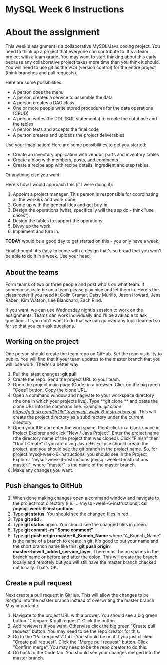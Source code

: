 # MySQL Week 6 Instructions

# About the assignment

This week's assignment is a collaborative MySQL/Java coding project. You need to think up a project that everyone can contribute to. It's a team project with a team grade. You may want to start thinking about this early because any collaborative project takes more time than you think it should. You will need to use git as the VCS (version control) for the entire project (think branches and pull requests).

Here are some possibilities:

* A person does the menu
* A person creates a service to assemble the data
* A person creates a DAO class
* One or more people write stored procedures for the data operations (CRUD)
* A person writes the DDL (SQL statements) to create the database and the tables
* A person tests and accepts the final code
* A person creates and uploads the project deliverables

Use your imagination! Here are some possibilities to get you started:

* Create an inventory application with vendor, parts and inventory tables
* Create a blog with members, posts, and comments
* Create a recipe app with recipe details, ingredient and step tables.

Or anything else you want!

Here's how I would approach this (if I were doing it):

1. Appoint a project manager. This person is responsible for coordinating all the workers and work done.
1. Come up with the general idea and get buy-in.
1. Design the operations (what, specifically will the app do - think "use cases").
1. Design the tables to support the operations.
1. Divvy up the work.
1. Implement and turn in.

**TODAY** would be a good day to get started on this - you only have a week.

Final thought: it's easy to come with a design that's so broad that you won't be able to do it in a week. Use your head.

## About the teams

Form teams of two or three people and post who's on what team. If someone asks to be on a team please play nice and let them in. Here's the class roster if you need it: Colin Cramer, Daisy Murillo, Jason Howard, Jess Raben, Kim Watson, Lee Blanchard, Zach Rind.

If you want, we can use Wednesday night's session to work on the assignments. Teams can work individually and I'll be available to ask questions. If you don't want to do that we can go over any topic learned so far so that you can ask questions.

## Working on the project

One person should create the team repo on GitHub. Set the repo visibility to public. You will find that if your team updates to the master branch that you will lose work. There's a better way.

1. Pull the latest changes: **git pull**
1. Create the repo. Send the project URL to your team.
1. Open the project main page (Code) in a browser. Click on the big green "Code" button. Copy the clone URL.
1. Open a command window and nagivate to your workspace directory (the one in which your projects live). Type **git clone ** and paste the clone URL into the command line. Example: *git clone https://github.com/DrOldGuy/mysql-week-6-instructions.git*. This will create the project directory as a subdirectory under the current directory.
1. Open your IDE and enter the workspace. Right-click in a blank space in Project Explorer and click "New / Java Project". Enter the project name (the directory name of the project that was cloned). Click "Finish" then "Don't Create" if you are using Java 9+. Eclipse should create the project, and you should see the git branch in the project name. So, for project mysql-week-6-instructions, you should see in the Project Explorer "mysql-week-6-instructions [mysql-week-6-instructions master]", where "master" is the name of the master branch.
1. Make any changes you want.

## Push changes to GitHub

1. When done making changes open a command window and navigate to the project root directory (i.e., .../mysql-week-6-instructions): **cd <workspace>/mysql-week-6-instructions**.
1. Type **git status**. You should see the changed files in red.
1. Type **git add .**.
1. Type **git status** again. You should see the changed files in green.
1. Type **git commit -m "Some comment"**.
1. Type **git push origin master:A_Branch_Name** where "A_Branch_Name" is the name of a branch to create in git. It's good to put your name and the short branch name like this: **git push origin master:rhewitt_added_service_layer**. There must be no spaces in the branch name or before and after the colon. This will create the branch locally and remotely but you will still have the master branch checked out locally. That's OK.

## Create a pull request

Next create a pull request in GitHub. This will allow the changes to be *merged* into the master branch instead of overwriting the master branch. Muy importante.

1. Navigate to the project URL with a brower. You should see a big green button "Compare & pull request". Click the button.
1. Add reviewers if you want. Otherwise click the big green "Create pull request" button. You may need to be the repo creator for this.
1. Go to the "Pull requests" tab. (You should be on it if you just clicked "Create pull request". Click the "Merge pull request" button. Click "Confirm merge". You may need to be the repo creator to do this.
1. Go back to the Code tab. You should see your changes merged into the master branch.
